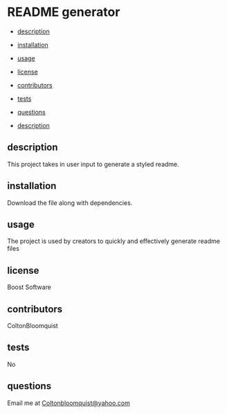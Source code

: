 # README generator
  * [description](#description)

  * [installation](#installation)

  * [usage](#usage)

  * [license](#license)

  * [contributors](#contributors)

  * [tests](#tests)

  * [questions](#questions)

  * [description](#description)

  ## description
  This project takes in user input to generate a styled readme.
  
  ## installation
  Download the file along with dependencies. 

  ## usage
  The project is used by creators to quickly and effectively generate readme files

  ## license
  Boost Software

  ## contributors
  ColtonBloomquist

  ## tests
  No

  ## questions
  Email me at Coltonbloomquist@yahoo.com
  
  
